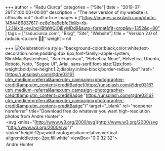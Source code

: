 +++
author = "Radu Ciurca"
categories = ["Site"]
date = "2019-07-29T21:00:00+00:00"
description = "The new version of my website is officially out."
draft = true
images = ["https://images.unsplash.com/photo-1454486837617-ce8e1ba5ebfe?ixlib=rb-1.2.1&ixid=eyJhcHBfaWQiOjEyMDd9&auto=format&fit=crop&w=1352&q=80"]
tags = ["raduciurca.com", "Blog", "Site", "Website"]
title = "Version 2.0 of raduciurca.com 🎉🎉"
weight = nil

+++
![Celebration!](https://images.unsplash.com/photo-1454486837617-ce8e1ba5ebfe?ixlib=rb-1.2.1&ixid=eyJhcHBfaWQiOjEyMDd9&auto=format&fit=crop&w=1000&q=80 "Radu Ciurca | New version!")<a style="background-color:black;color:white;text-decoration:none;padding:4px 6px;font-family:-apple-system, BlinkMacSystemFont, &quot;San Francisco&quot;, &quot;Helvetica Neue&quot;, Helvetica, Ubuntu, Roboto, Noto, &quot;Segoe UI&quot;, Arial, sans-serif;font-size:12px;font-weight:bold;line-height:1.2;display:inline-block;border-radius:3px" href="[https://unsplash.com/@dre0316?utm_medium=referral&amp;utm_campaign=photographer-credit&amp;utm_content=creditBadge](https://unsplash.com/@dre0316?utm_medium=referral&amp;utm_campaign=photographer-credit&amp;utm_content=creditBadge "https://unsplash.com/@dre0316?utm_medium=referral&amp;utm_campaign=photographer-credit&amp;utm_content=creditBadge")" target="_blank" rel="noopener noreferrer" title="Download free do whatever you want high-resolution photos from Andre Hunter"><span style="display:inline-block;padding:2px 3px"><svg xmlns="[http://www.w3.org/2000/svg](http://www.w3.org/2000/svg "http://www.w3.org/2000/svg")" style="height:12px;width:auto;position:relative;vertical-align:middle;top:-2px;fill:white" viewBox="0 0 32 32"><title>unsplash-logo</title><path d="M10 9V0h12v9H10zm12 5h10v18H0V14h10v9h12v-9z"></path></svg></span><span style="display:inline-block;padding:2px 3px">Andre Hunter</span></a>